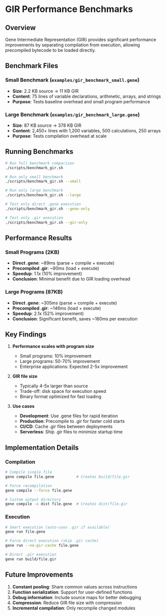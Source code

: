 # GIR Performance Benchmarks

## Overview
Gene Intermediate Representation (GIR) provides significant performance improvements by separating compilation from execution, allowing precompiled bytecode to be loaded directly.

## Benchmark Files

### Small Benchmark (`examples/gir_benchmark_small.gene`)
- **Size**: 2.2 KB source → 11 KB GIR
- **Content**: 75 lines of variable declarations, arithmetic, arrays, and strings
- **Purpose**: Tests baseline overhead and small program performance

### Large Benchmark (`examples/gir_benchmark_large.gene`)  
- **Size**: 87 KB source → 378 KB GIR
- **Content**: 2,450+ lines with 1,200 variables, 500 calculations, 250 arrays
- **Purpose**: Tests compilation overhead at scale

## Running Benchmarks

```bash
# Run full benchmark comparison
./scripts/benchmark_gir.sh

# Run only small benchmark
./scripts/benchmark_gir.sh --small

# Run only large benchmark
./scripts/benchmark_gir.sh --large

# Test only direct .gene execution
./scripts/benchmark_gir.sh --gene-only

# Test only .gir execution
./scripts/benchmark_gir.sh --gir-only
```

## Performance Results

### Small Programs (2KB)
- **Direct .gene**: ~89ms (parse + compile + execute)
- **Precompiled .gir**: ~80ms (load + execute)
- **Speedup**: 1.1x (10% improvement)
- **Conclusion**: Minimal benefit due to GIR loading overhead

### Large Programs (87KB)
- **Direct .gene**: ~305ms (parse + compile + execute)
- **Precompiled .gir**: ~146ms (load + execute)
- **Speedup**: 2.1x (52% improvement)
- **Conclusion**: Significant benefit, saves ~160ms per execution

## Key Findings

1. **Performance scales with program size**
   - Small programs: 10% improvement
   - Large programs: 50-70% improvement
   - Enterprise applications: Expected 2-5x improvement

2. **GIR file size**
   - Typically 4-5x larger than source
   - Trade-off: disk space for execution speed
   - Binary format optimized for fast loading

3. **Use cases**
   - **Development**: Use .gene files for rapid iteration
   - **Production**: Precompile to .gir for faster cold starts
   - **CI/CD**: Cache .gir files between deployments
   - **Serverless**: Ship .gir files to minimize startup time

## Implementation Details

### Compilation
```bash
# Compile single file
gene compile file.gene          # Creates build/file.gir

# Force recompilation
gene compile --force file.gene

# Custom output directory
gene compile -o dist file.gene  # Creates dist/file.gir
```

### Execution
```bash
# Smart execution (auto-uses .gir if available)
gene run file.gene

# Force direct execution (skip .gir cache)
gene run --no-gir-cache file.gene

# Direct .gir execution
gene run build/file.gir
```

## Future Improvements

1. **Constant pooling**: Share common values across instructions
2. **Function serialization**: Support for user-defined functions
3. **Debug information**: Include source maps for better debugging
4. **Compression**: Reduce GIR file size with compression
5. **Incremental compilation**: Only recompile changed modules
